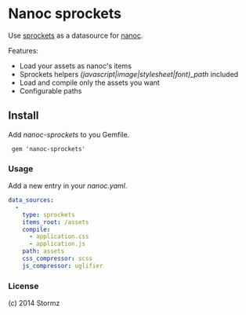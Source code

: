 # Nanoc sprockets

Use [sprockets][] as a datasource for [nanoc][].

Features:

* Load your assets as nanoc's items
* Sprockets helpers *(javascript|image|stylesheet|font)_path* included
* Load and compile only the assets you want
* Configurable paths

## Install

Add *nanoc-sprockets* to you Gemfile.

     gem 'nanoc-sprockets'

### Usage

Add a new entry in your *nanoc.yaml*.

```yaml
data_sources:
  -
    type: sprockets
    items_root: /assets
    compile:
      - application.css
      - application.js
    path: assets
    css_compressor: scss
    js_compressor: uglifier
```

### License

(c) 2014 Stormz

[sprockets]: https://github.com/sstephenson/sprockets
[nanoc]: http://nanoc.ws/
